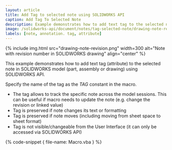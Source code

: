 ```yaml
---
layout: article
title: Add Tag to selected note using SOLIDWORKS API
caption: Add Tag To Selected Note
description: Example demonstrates how to add text tag to the selected note in SOLIDWORKS model
image: /solidworks-api/document/notes/tag-selected-note/drawing-note-revision.png
labels: [note, annotation. tag, attribute]
---
```

{% include img.html src="drawing-note-revision.png" width=300 alt="Note with revision number in SOLIDWORKS drawing" align="center" %}

This example demonstrates how to add text tag (attribute) to the selected note in SOLIDWORKS model (part, assembly or drawing) using SOLIDWORKS API.

Specify the name of the tag as the *TAG* constant in the macro.

* The tag allows to track the specific note across the model sessions. This can be useful if macro needs to update the note (e.g. change the revision or linked value)
* Tag is preserved if note changes its text or formatting
* Tag is preserved if note moves (including moving from sheet space to sheet format)
* Tag is not visible/changeable from the User Interface (it can only be accessed via SOLIDWORKS API)

{% code-snippet { file-name: Macro.vba } %}
